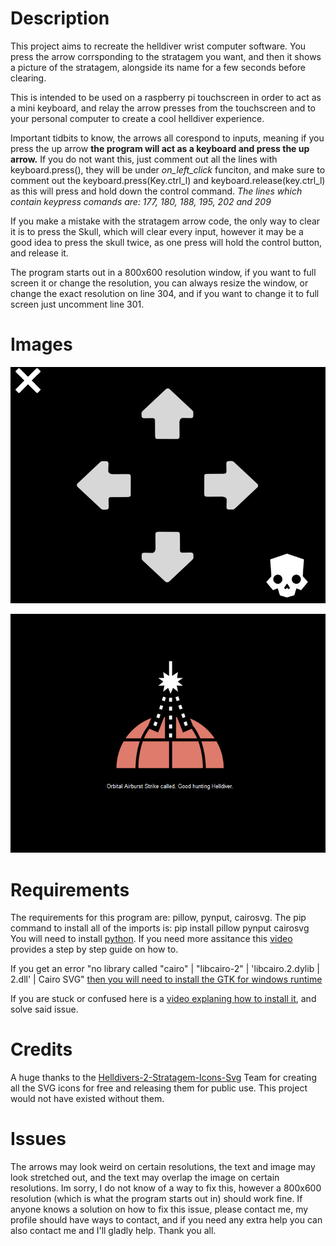 
# Description
This project aims to recreate the helldiver wrist computer software. You press the arrow corrsponding to the stratagem you want, and then it shows a picture of the stratagem, alongside its name for a few seconds before clearing. 

This is intended to be used on a raspberry pi touchscreen in order to act as a mini keyboard, and relay the arrow presses from the touchscreen and to your personal computer to create a cool helldiver experience.

Important tidbits to know, the arrows all corespond to inputs, meaning if you press the up arrow **the program will act as a keyboard and press the up arrow.** If you do not want this, just comment out all the lines with keyboard.press(<Key>), they will be under *on_left_click* funciton, and make sure to comment out the keyboard.press(Key.ctrl_l) and keyboard.release(key.ctrl_l) as this will press and hold down the control command.
*The lines which contain keypress comands are: 177, 180, 188, 195, 202 and 209*

If you make a mistake with the stratagem arrow code, the only way to clear it is to press the Skull, which will clear every input, however it may be a good idea to press the skull twice, as one press will hold the control button, and release it. 

The program starts out in a 800x600 resolution window, if you want to full screen it or change the resolution, you can always resize the window, or change the exact resolution on line 304, and if you want to change it to full screen just uncomment line 301. 

# Images
![alt text](image.png)

![alt text](image-1.png)
# Requirements
The requirements for this program are:
pillow, pynput, cairosvg. 
The pip command to install all of the imports is:
pip install pillow pynput cairosvg
You will need to install [python](https://www.python.org/downloads/). If you need more assitance this [video](https://www.python.org/downloads/) provides a step by step guide on how to. 

If you get an error "no library called "cairo" | "libcairo-2" | 'libcairo.2.dylib | 2.dll' | Cairo SVG" [then you will need to install the GTK for windows runtime](https://github.com/tschoonj/GTK-for-Windows-Runtime-Environment-Installer/releases)

If you are stuck or confused here is a [video explaning how to install it](https://youtu.be/p2Lws5CyioQ), and solve said issue. 

# Credits
A huge thanks to the [Helldivers-2-Stratagem-Icons-Svg](https://github.com/nvigneux/Helldivers-2-Stratagems-icons-svg) Team for creating all the SVG icons for free and releasing them for public use. 
This project would not have existed without them. 

# Issues 
The arrows may look weird on certain resolutions, the text and image may look stretched out, and the text may overlap the image on certain resolutions. Im sorry, I do not know of a way to fix this, however a 800x600 resolution (which is what the program starts out in) should work fine. If anyone knows a solution on how to fix this issue, please contact me, my profile should have ways to contact, and if you need any extra help you can also contact me and I'll gladly help. Thank you all. 
